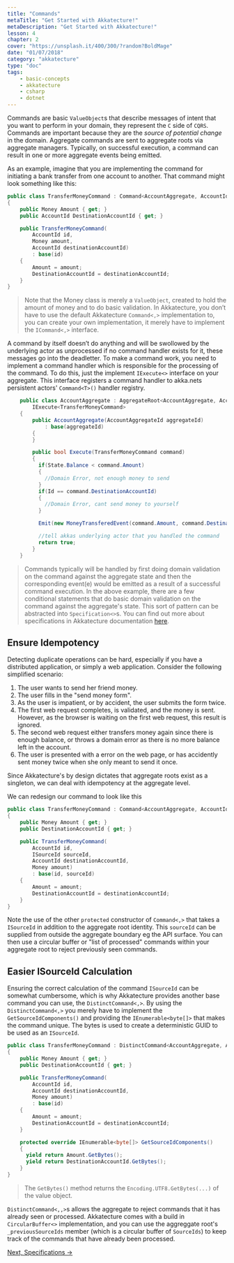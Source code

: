 ```yaml
---
title: "Commands"
metaTitle: "Get Started with Akkatecture!"
metaDescription: "Get Started with Akkatecture!"
lesson: 4
chapter: 2
cover: "https://unsplash.it/400/300/?random?BoldMage"
date: "01/07/2018"
category: "akkatecture"
type: "doc"
tags:
    - basic-concepts
    - akkatecture
    - csharp
    - dotnet
---
```


Commands are basic `ValueObject`s that describe messages of intent that you want to perform in your domain, they represent the `C` side of `CQRS`. Commands are important because they are the *source of potential change* in the domain. Aggregate commands are sent to aggregate roots via aggregate managers. Typically, on successful execution, a command can result in one or more aggregate events being emitted.

As an example, imagine that you are implementing the command for initiating a bank transfer from one account to another. That command might look something like this:

```csharp
public class TransferMoneyCommand : Command<AccountAggregate, AccountId>
{
    public Money Amount { get; }
    public AccountId DestinationAccountId { get; }

    public TransferMoneyCommand(
        AccountId id,
        Money amount,
        AccountId destinationAccountId)
        : base(id)
    {
        Amount = amount;
        DestinationAccountId = destinationAccountId;
    }
}
```

> Note that the Money class is merely a `ValueObject`, created to hold the amount of money and to do basic validation. In Akkatecture, you don’t have to use the default Akkatecture `Command<,>` implementation to, you can create your own implementation, it merely have to implement the `ICommand<,>` interface.

A command by itself doesn’t do anything and will be swollowed by the underlying actor as unprocessed if no command handler exists for it, these messages go into the deadletter. To make a command work, you need to implement a command handler which is responsible for the processing of the command. To do this, just the implement `IExecute<>` interface on your aggregate. This interface registers a command handler to akka.nets persistent actors' `Command<T>()` handler registry.

```csharp
    public class AccountAggregate : AggregateRoot<AccountAggregate, AccountAggregateId, AccountState>,
        IExecute<TransferMoneyCommand>
    {
        public AccountAggregate(AccountAggregateId aggregateId)
            : base(aggregateId)
        {
        }

        public bool Execute(TransferMoneyCommand command)
        {
          if(State.Balance < command.Amount)
          {
            //Domain Error, not enough money to send
          }
          if(Id == command.DestinationAccountId)
          {
            //Domain Error, cant send money to yourself
          }

          Emit(new MoneyTransferedEvent(command.Amount, command.DestinationAccountId));

          //tell akkas underlying actor that you handled the command
          return true;
        }
    }
```

> Commands typically will be handled by first doing domain validation on the command against the aggregate state and then the corresponding event(e) would be emitted as a result of a successful command execution. In the above example, there are a few conditional statements that do basic domain validation on the command against the aggregate's state. This sort of pattern can be abstracted into `Specification<>`s. You can find out more about specifications in Akkatecture documentation [here](/docs/specifications).

## Ensure Idempotency

Detecting duplicate operations can be hard, especially if you have a distributed application, or simply a web application. Consider the following simplified scenario:

1. The user wants to send her friend money.
2. The user fills in the "send money form".
3. As the user is impatient, or by accident, the user submits the form twice.
4. The first web request completes, is validated, and the money is sent. However, as the browser is waiting on the first web request, this result is ignored.
5. The second web request either transfers money again since there is enough balance, or  throws a domain error as there is no more balance left in the account.
6. The user is presented with a error on the web page, or has accidently sent money twice when she only meant to send it once.

Since Akkatecture's by design dictates that aggregate roots exist as a singleton, we can deal with idempotency at the aggregate level.

We can redesign our command to look like this

```csharp
public class TransferMoneyCommand : Command<AccountAggregate, AccountId>
{
    public Money Amount { get; }
    public DestinationAccountId { get; }

    public TransferMoneyCommand(
        AccountId id,
        ISourceId sourceId,
        AccountId destinationAccountId,
        Money amount)
        : base(id, sourceId)
    {
        Amount = amount;
        DestinationAccountId = destinationAccountId;
    }
}
```

Note the use of the other `protected` constructor of `Command<,>` that takes a `ISourceId` in addition to the aggregate root identity. This `sourceId` can be supplied from outside the aggregate boundary eg the API surface.
You can then use a circular buffer or "list of processed" commands within your aggregate root to reject previously seen commands.

## Easier ISourceId Calculation
Ensuring the correct calculation of the command `ISourceId` can be somewhat cumbersome, which is why Akkatecture provides another base command you can use, the `DistinctCommand<,>`. By using the `DistinctCommand<,>` you merely have to implement the `GetSourceIdComponents()` and providing the `IEnumerable<byte[]>` that makes the command unique. The bytes is used to create a deterministic GUID to be used as an `ISourceId`.

```csharp
public class TransferMoneyCommand : DistinctCommand<AccountAggregate, AccountId>
{
    public Money Amount { get; }
    public DestinationAccountId { get; }

    public TransferMoneyCommand(
        AccountId id,
        AccountId destinationAccountId,
        Money amount)
        : base(id)
    {
        Amount = amount;
        DestinationAccountId = destinationAccountId;
    }

    protected override IEnumerable<byte[]> GetSourceIdComponents()
    {
      yield return Amount.GetBytes();
      yield return DestinationAccountId.GetBytes();
    }
}
```

> The `GetBytes()` method returns the `Encoding.UTF8.GetBytes(...)` of the value object.

`DistinctCommand<,,>`s allows the aggregate to reject commands that it has already seen or processed. Akkatecture comes with a build in `CircularBuffer<>` implementation, and you can use the aggreggate root's `_previousSourceIds` member (which is a circular buffer of `SourceIds`) to keep track of the commands that have already been processed.

[Next, Specifications →](/docs/specifications)
